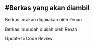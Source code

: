 #Berkas yang akan diambil
----------

Berkas ini akan digunakan oleh Renan

Berkas ini sudah diubah oleh Renan

Update to Code Review
